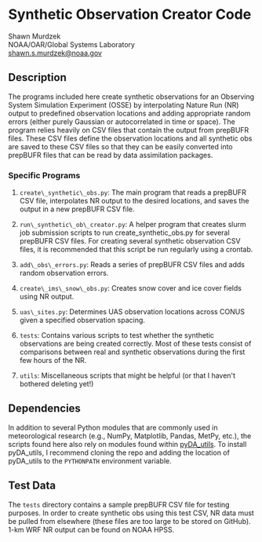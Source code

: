 
# Synthetic Observation Creator Code

Shawn Murdzek  
NOAA/OAR/Global Systems Laboratory  
shawn.s.murdzek@noaa.gov

## Description

The programs included here create synthetic observations for an Observing System Simulation Experiment (OSSE) by interpolating Nature Run (NR) output to predefined observation locations and adding appropriate random errors (either purely Gaussian or autocorrelated in time or space). The program relies heavily on CSV files that contain the output from prepBUFR files. These CSV files define the observation locations and all synthetic obs are saved to these CSV files so that they can be easily converted into prepBUFR files that can be read by data assimilation packages.

### Specific Programs

1. `create\_synthetic\_obs.py`: The main program that reads a prepBUFR CSV file, interpolates NR output to the desired locations, and saves the output in a new prepBUFR CSV file. 

2. `run\_synthetic\_ob\_creator.py`: A helper program that creates slurm job submission scripts to run create\_synthetic\_obs.py for several prepBUFR CSV files. For creating several synthetic observation CSV files, it is recommended that this script be run regularly using a crontab.

3. `add\_obs\_errors.py`: Reads a series of prepBUFR CSV files and adds random observation errors.

4. `create\_ims\_snow\_obs.py`: Creates snow cover and ice cover fields using NR output.

5. `uas\_sites.py`: Determines UAS observation locations across CONUS given a specified observation spacing.

6. `tests`: Contains various scripts to test whether the synthetic observations are being created correctly. Most of these tests consist of comparisons between real and synthetic observations during the first few hours of the NR.

7. `utils`: Miscellaneous scripts that might be helpful (or that I haven't bothered deleting yet!)

## Dependencies

In addition to several Python modules that are commonly used in meteorological research (e.g., NumPy, Matplotlib, Pandas, MetPy, etc.), the scripts found here also rely on modules found within [pyDA_utils](https://github.com/ShawnMurdzek-NOAA/pyDA_utils). To install pyDA_utils, I recommend cloning the repo and adding the location of pyDA_utils to the `PYTHONPATH` environment variable. 

## Test Data

The `tests` directory contains a sample prepBUFR CSV file for testing purposes. In order to create synthetic obs using this test CSV, NR data must be pulled from elsewhere (these files are too large to be stored on GitHub). 1-km WRF NR output can be found on NOAA HPSS. 
